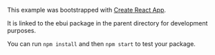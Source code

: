 This example was bootstrapped with [Create React App](https://github.com/facebook/create-react-app).

It is linked to the ebui package in the parent directory for development purposes.

You can run `npm install` and then `npm start` to test your package.
